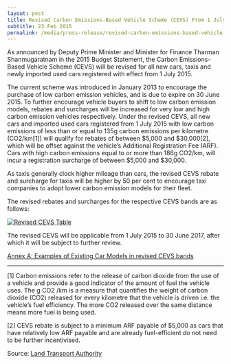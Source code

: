 ```yaml
---
layout: post
title: Revised Carbon Emissions-Based Vehicle Scheme (CEVS) From 1 July 2015
subtitle: 23 Feb 2015
permalink: /media/press-release/revised-carbon-emissions-based-vehicle-scheme-(cevs)-from-1-july-2015
---
```


As announced by Deputy Prime Minister and Minister for Finance Tharman Shanmugaratnam in the 2015 Budget Statement, the Carbon Emissions-Based Vehicle Scheme (CEVS) will be revised for all new cars, taxis and newly imported used cars registered with effect from 1 July 2015.

The current scheme was introduced in January 2013 to encourage the purchase of low carbon emission vehicles, and is due to expire on 30 June 2015. To further encourage vehicle buyers to shift to low carbon emission models, rebates and surcharges will be increased for very low and high carbon emission vehicles respectively. Under the revised CEVS, all new cars and imported used cars registered from 1 July 2015 with low carbon emissions of less than or equal to 135g carbon emissions per kilometre (CO2/km[1]) will qualify for rebates of between $5,000 and $30,000[2], which will be offset against the vehicle’s Additional Registration Fee (ARF). Cars with high carbon emissions equal to or more than 186g CO2/km, will incur a registration surcharge of between $5,000 and $30,000.

As taxis generally clock higher mileage than cars, the revised CEVS rebate and surcharge for taxis will be higher by 50 per cent to encourage taxi companies to adopt lower carbon emission models for their fleet.

The revised rebates and surcharges for the respective CEVS bands are as follows:

<a href="/images/revisedcevs.jpg" target="_blank"> ![Revised CEVS Table](/images/revisedcevs.jpg "Revised CEVS Table")</a>

The revised CEVS will be applicable from 1 July 2015 to 30 June 2017, after which it will be subject to further review.

[<a href="/files/docs/default-source/news-documents/cevs_revised_bands_eg_car_models_annex_a.pdf" target="_blank">Annex A:  Examples of Existing Car Models in revised CEVS bands</a>](/files/docs/default-source/news-documents/cevs_revised_bands_eg_car_models_annex_a.pdf)

********** 

[1] Carbon emissions refer to the release of carbon dioxide from the use of a vehicle and provide a good indicator of the amount of fuel the vehicle uses. The g CO2 /km is a measure that quantifies the weight of carbon dioxide (CO2) released for every kilometre that the vehicle is driven i.e. the vehicle’s fuel efficiency. The more CO2 released over the same distance means more fuel is being used.

[2] CEVS rebate is subject to a minimum ARF payable of $5,000 as cars that have relatively low ARF payable and are already fuel-efficient do not need to be further incentivised.

Source: [<a href="http://www.lta.gov.sg/apps/news/page.aspx?c=2&id=8aa03b88-409f-4852-b2df-09077e101468" target="_blank">Land Transport Authority</a>](http://www.lta.gov.sg/apps/news/page.aspx?c=2&id=8aa03b88-409f-4852-b2df-09077e101468)
